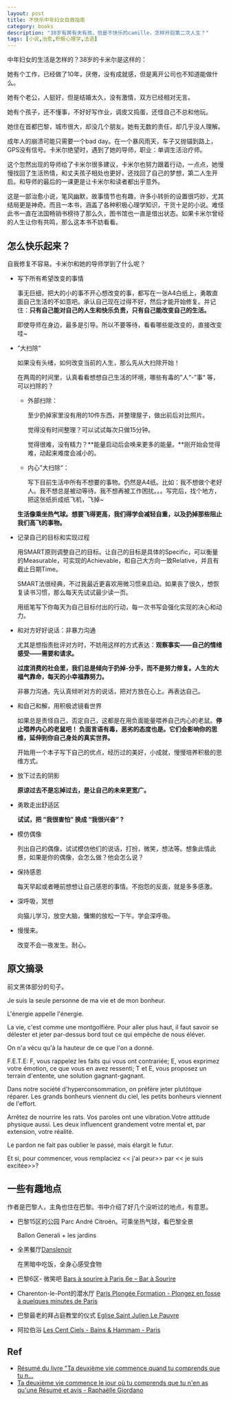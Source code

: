 ```yaml
---
layout: post
title: 不快乐中年妇女自救指南
category: books
description: "38岁有房有夫有孩，但是不快乐的camille，怎样开启第二次人生？"
tags: [小说,治愈,积极心理学,法语]
---
```


中年妇女的生活是怎样的？38岁的卡米尔是这样的：

她有个工作，已经做了10年，厌倦，没有成就感，但是离开公司也不知道能做什么。

她有个老公，人挺好，但是结婚太久，没有激情，双方已经相对无言。

她有个孩子，还不懂事，不好好写作业，调皮又捣蛋，还怪自己不总和他玩。

她住在首都巴黎，城市很大，却没几个朋友。她有无数的责任，却几乎没人理解。

成年人的崩溃可能只需要一个bad day。在一个暴风雨天，车子又抛锚到路上，GPS没有信号。卡米尔绝望时，遇到了她的导师，职业：单调生活治疗师。

这个忽然出现的导师给了卡米尔很多建议，卡米尔也努力跟着行动，一点点，她慢慢找回了生活热情，和丈夫孩子相处也更好，还找回了自己的梦想，第二人生开启。和导师的最后的一课更是让卡米尔和读者都出乎意外。

这是一部治愈小说，笔风幽默，故事情节也有趣，许多小转折的设置很巧妙，尤其结局更是神奇。而且一本书，涵盖了各种积极心理学知识，干货十足的小说。难怪此书一直在法国畅销书榜待了那么久，图书馆也一直是借出状态。如果卡米尔曾经的人生让你有共鸣，那么这本书不妨看看。

## 怎么快乐起来？

自我修复不容易。卡米尔和她的导师学到了什么呢？

- 写下所有希望改变的事情

  事无巨细，把大的小的事不开心想改变的事，都写在一张A4白纸上，勇敢直面自己生活的不如意吧。承认自己现在过得不好，然后才能开始修复。并记住：**只有自己能对自己的人生和快乐负责，只有自己能改变自己的生活。**

  即使导师在身边，最多是引导。所以不要等待，看看哪些能改变的，直接改变哇~

 - ”大扫除“

   如果没有头绪，如何改变当前的人生，那么先从大扫除开始！

   在两周的时间里，认真看看想想自己生活的环境，哪些有毒的”人“-”事“ 等，可以扫除的？

   - 外部扫除：

     至少扔掉家里没有用的10件东西，并整理屋子，做出前后对比照片。

     觉得没有时间整理？可以试试每次只做15分钟。

     觉得很难，没有精力？**能量启动后会唤来更多的能量。**刚开始会觉得难，动起来难度会减小的。

   - 内心”大扫除“：

     写下目前生活中所有不想要的事物。仍然是A4纸。比如：我不想做个老好人。我不想总是被动等待。我不想再被工作困扰。。。写完后，找个地方，把这张纸折成纸飞机，飞掉~

   **生活像乘坐热气球。想要飞得更高，我们得学会减轻自重，以及扔掉那些阻止我们高飞的事物。**

- 记录自己的目标和实现过程

  用SMART原则调整自己的目标。让自己的目标是具体的Specific，可以衡量的Measurable，可实现的Achievable，和自己大方向一致Relative，并且有截止日期Time。

  SMART法很经典，不过我最近更喜欢用微习惯来启动。如果丧了很久，想恢复读书习惯，那么每天先试试最少读一页。

  用纸笔写下你每天为自己目标付出的行动，每一次书写会强化实现的决心和动力。

- 和对方好好说话：非暴力沟通

  尤其是想指责批评对方时，不妨用这样的方式表达：**观察事实——自己的情绪感受——需要和请求。**

  **过度消费的社会里，我们总是倾向于扔掉-分手，而不是努力修复。人生的大福气靠命，每天的小幸福靠努力。**

  非暴力沟通，先认真倾听对方的说话，把对方放在心上。再表达自己。

- 和自己和解，用积极滤镜看世界

  如果总是责怪自己，否定自己，这都是在用负面能量喂养自己内心的老鼠。**停止喂养内心的老鼠吧！ 负面言语有毒，恶劣的态度也是。它们会影响你的思维，延伸到你自己身处的真实世界。**

  开始用一个本子写下自己的优点，经历过的美好，小成就，慢慢培养积极的思维方式。

- 放下过去的阴影

  **原谅过去不是忘掉过去，是让自己的未来更宽广。**


- 勇敢走出舒适区

  **试试，把 “我很害怕”  换成 “我很兴奋” ?**

- 模仿偶像

  列出自己的偶像，试试模仿他们的说话，打扮，微笑，想法等。想象此情此景，如果是你的偶像，会怎么做？他会怎么说？

- 保持感恩

  每天早起或者睡前想想让自己感恩的事情。不抱怨的反面，就是多多感激。

- 深呼吸，冥想

  向猫儿学习，放空大脑，慵懒的放松一下午。学会深呼吸。

- 慢慢来。

  改变不会一夜发生。耐心。


## 原文摘录

前文黑体部分的句子。

Je suis la seule personne de ma vie et de mon bonheur.

L'énergie appelle l'énergie.

La vie, c'est comme une montgolfière. Pour aller plus haut, il faut savoir se délester et jeter par-dessus bord tout ce qui empêche de nous éléver.

On n'a vécu qu'à la hauteur de ce que l'on a donné.

F.E.T.E: F, vous rappelez les faits qui vous ont contrariée; E, vous exprimez votre émotion, ce que vous en avez ressenti; T et E, vous proposez un terrain d'entente, une solution gagnant-gagnant.

Dans notre société d'hyperconsommation, on préfère jeter plutôtque réparer. Les grands bonheurs viennent du ciel, les petits bonheurs viennent de l'effort.

Arrêtez de nourrire les rats. Vos paroles ont une vibration.Votre attitude physique aussi. Les deux influencent grandement votre mental et, par extension, votre réalité.

Le pardon ne fait pas oublier le passé, mais élargit le futur.

Et si, pour commencer, vous remplaciez << j'ai peur>>  par  << je suis excitée>>?

## 一些有趣地点

作者是巴黎人，主角也住在巴黎。书中介绍了好几个没听过的地点，有意思。

- 巴黎15区的公园 Parc André Citroën。可乘坐热气球，看巴黎全景

  Ballon Generali + les jardins

- 全黑餐厅[Danslenoir](https://paris.danslenoir.com/)

  在黑暗中吃饭，全身心感受食物

- 巴黎6区- 微笑吧 [Bars à sourire à Paris 6e – Bar à Sourire](https://www.barsasourire.com/france/bar-a-sourire-paris-6e/)

- Charenton-le-Pont的潜水厅 [Paris Plongée Formation - Plongez en fosse à quelques minutes de Paris](https://www.parisplongee.com/)

- 巴黎最老的拜占庭教堂的仪式 [Eglise Saint Julien Le Pauvre](https://www.facebook.com/sjlpmelkites/)

- 阿拉伯浴 [Les Cent Ciels - Bains & Hammam - Paris](https://paris.hammam-lescentciels.com/)

## Ref

- [Résumé du livre "Ta deuxième vie commence quand tu comprends que tu n…](https://fr.slideshare.net/ElodieAscenci/rsum-du-livre-ta-deuxime-vie-commence-quand-tu-comprends-que-tu-nen-as-quune)
- [Ta deuxième vie commence le jour où tu comprends que tu n'en as qu'une Résumé et avis - Raphaëlle Giordano](https://des-livres-pour-changer-de-vie.com/ta-deuxieme-vie-commence-le-jour-ou-tu-comprends-que-tu-nen-as-quune/)

